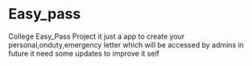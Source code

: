 # Easy_pass
College Easy_Pass Project
it just a app to create your personal,onduty,emergency letter which will be accessed by admins in future
it need some updates to improve it self
